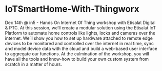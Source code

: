 # IoTSmartHome-With-Thingworx
Dec 14th @ in5 - Hands On Internet Of Thing workshop with Etisalat Digital &amp; PTC.  At this session, we’ll create a modular solution using the Etisalat IoT Platform to automate home controls like lights, locks and cameras over the internet. We’ll show you how to set up hardware attached to remote edge devices to be monitored and controlled over the internet in real time, sync and model device data with the cloud and build a web-based user interface to aggregate our functions.  At the culmination of the workshop, you will have all the tools and know-how to build your own custom system from scratch in a matter of hours.
